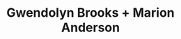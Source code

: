 ---
pid: ch287
title: Gwendolyn Brooks + Marion Anderson
location_transcription: 
coordinates: "[-75.163846380673, 39.952115715677]"
zipcode: '19130'
gen_neighborhood: North Philadelphia
neighborhood: Art Museum,Francisville
outside_phl: 
age: '69'
age_range: 60-69
instagram: 
image_file_name: ch_287.jpg
proposal_transcription: 
topic: African Americans,Music,Women
topic_summary: 0, 0, 0, 0
type: Other No Form
keywords_other: 
credit: 
image_labels: 
twitter: 
facebook: 
permalink: "/monuments/ch287/"
layout: item-page
---